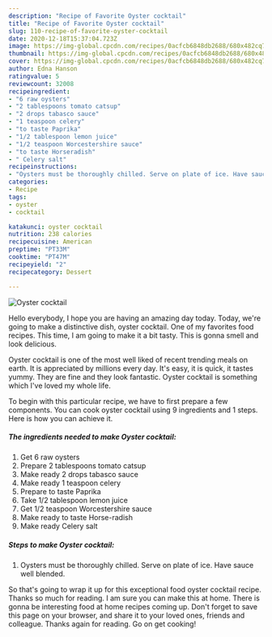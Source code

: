 ```yaml
---
description: "Recipe of Favorite Oyster cocktail"
title: "Recipe of Favorite Oyster cocktail"
slug: 110-recipe-of-favorite-oyster-cocktail
date: 2020-12-18T15:37:04.723Z
image: https://img-global.cpcdn.com/recipes/0acfcb6848db2688/680x482cq70/oyster-cocktail-recipe-main-photo.jpg
thumbnail: https://img-global.cpcdn.com/recipes/0acfcb6848db2688/680x482cq70/oyster-cocktail-recipe-main-photo.jpg
cover: https://img-global.cpcdn.com/recipes/0acfcb6848db2688/680x482cq70/oyster-cocktail-recipe-main-photo.jpg
author: Edna Hanson
ratingvalue: 5
reviewcount: 32008
recipeingredient:
- "6 raw oysters"
- "2 tablespoons tomato catsup"
- "2 drops tabasco sauce"
- "1 teaspoon celery"
- "to taste Paprika"
- "1/2 tablespoon lemon juice"
- "1/2 teaspoon Worcestershire sauce"
- "to taste Horseradish"
- " Celery salt"
recipeinstructions:
- "Oysters must be thoroughly chilled. Serve on plate of ice. Have sauce well blended."
categories:
- Recipe
tags:
- oyster
- cocktail

katakunci: oyster cocktail 
nutrition: 238 calories
recipecuisine: American
preptime: "PT33M"
cooktime: "PT47M"
recipeyield: "2"
recipecategory: Dessert

---
```



![Oyster cocktail](https://img-global.cpcdn.com/recipes/0acfcb6848db2688/680x482cq70/oyster-cocktail-recipe-main-photo.jpg)

Hello everybody, I hope you are having an amazing day today. Today, we're going to make a distinctive dish, oyster cocktail. One of my favorites food recipes. This time, I am going to make it a bit tasty. This is gonna smell and look delicious.



Oyster cocktail is one of the most well liked of recent trending meals on earth. It is appreciated by millions every day. It's easy, it is quick, it tastes yummy. They are fine and they look fantastic. Oyster cocktail is something which I've loved my whole life.


To begin with this particular recipe, we have to first prepare a few components. You can cook oyster cocktail using 9 ingredients and 1 steps. Here is how you can achieve it.

<!--inarticleads1-->

##### The ingredients needed to make Oyster cocktail:

1. Get 6 raw oysters
1. Prepare 2 tablespoons tomato catsup
1. Make ready 2 drops tabasco sauce
1. Make ready 1 teaspoon celery
1. Prepare to taste Paprika
1. Take 1/2 tablespoon lemon juice
1. Get 1/2 teaspoon Worcestershire sauce
1. Make ready to taste Horse-radish
1. Make ready  Celery salt




<!--inarticleads2-->

##### Steps to make Oyster cocktail:

1. Oysters must be thoroughly chilled. Serve on plate of ice. Have sauce well blended.




So that's going to wrap it up for this exceptional food oyster cocktail recipe. Thanks so much for reading. I am sure you can make this at home. There is gonna be interesting food at home recipes coming up. Don't forget to save this page on your browser, and share it to your loved ones, friends and colleague. Thanks again for reading. Go on get cooking!
